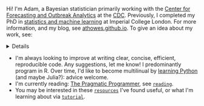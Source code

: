 Hi!
I'm Adam, a Bayesian statistician primarily working with the [Center for Forecasting and Outbreak Analytics](https://www.cdc.gov/forecast-outbreak-analytics/index.html) at the [CDC](https://www.cdc.gov/index.htm).
Previously, I completed my PhD in [statistics and machine learning](https://statml.io/) at Imperial College London.
For more information, and my blog, see [athowes.github.io](https://athowes.github.io/).
To give an idea about my work, see:

<details>

| Repository &emsp;| Description |
|:-----------|:------------|  
| [`epidist`](https://github.com/epinowcast/epidist) | An R package for estimating delay distributions accounting for censoring and truncation |    
| [`helios`](https://github.com/mrc-ide/helios) | An R package for simulating the impact of far UVC interventions using an individual-based model |
| [`thesis`](https://github.com/athowes/thesis) | My thesis "Bayesian spatio-temporal methods for small-area estimation of HIV indicators" |
| [`beyond-borders`](https://github.com/athowes/beyond-borders) | Evaluating the suitability of spatial adjacency for small-area estimation ([`arealutils`](https://github.com/athowes/arealutils))
| [`multi-agyw`](https://github.com/athowes/multi-agyw) | Estimating HIV risk group proportions with a multinomial spatio-temporal model ([`multi.utils`](https://github.com/athowes/multi.utils), [UNAIDS](https://hivtools.unaids.org/shipp/)) |
| [`naomi-aghq`](https://github.com/athowes/naomi-aghq) | Improving approximate Bayesian inference methods for extended latent Gaussian models ([`inf.utils`](https://github.com/athowes/inf.utils))
| [`exp-growth`](https://github.com/athowes/exp-growth) | Time-series methods for disease-agnostic metagenomic environmental threat detection

</details>

* I'm always looking to improve at writing clear, concise, efficient, reproducible code.
Any suggestions, let me know!
I predominantly program in R.
Over time, I'd like to become multilinual by [learning Python](https://github.com/athowes/tutorial?tab=readme-ov-file#learning-python-as-an-r-user) (and maybe Julia?): advice welcome.
* I'm currently reading: [The Pragmatic Programmer](https://pragprog.com/titles/tpp20/the-pragmatic-programmer-20th-anniversary-edition/), see [`reading`](https://github.com/athowes/reading).
* You may be interested in these [`resources`](https://github.com/athowes/resources) I've found useful, or what I'm learning about via [`tutorial`](https://github.com/athowes/tutorial).
